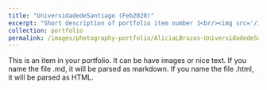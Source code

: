 ```yaml
---
title: "UniversidadedeSantiago (Feb2020)"
excerpt: "Short description of portfolio item number 1<br/><img src='/images/phography-portfolio/AliciaLBruzos-UniversidadedeSantiago-Feb2020.jpg'>"
collection: portfolio
permalink: /images/photography-portfolio/AliciaLBruzos-UniversidadedeSantiago-Feb2020
---
```


This is an item in your portfolio. It can be have images or nice text. If you name the file .md, it will be parsed as markdown. If you name the file .html, it will be parsed as HTML. 

